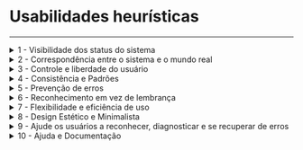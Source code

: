 # Usabilidades heurísticas

---

<details>
  <summary>1 - Visibilidade dos status do sistema</summary>
  <img src="heurística1.png">
</details>
<details>
  <summary>2 - Correspondência entre o sistema e o mundo real</summary>
  <img src="heurística2.png">
</details>
<details>
  <summary>3 - Controle e liberdade do usuário</summary>
  <img src="heurística3.png">
</details>

<details>
  <summary>4 - Consistência e Padrões</summary>
  <img src="heurística4.png">
</details>

<details>
  <summary>5 - Prevenção de erros</summary>
  <img src="heurística5.png">
</details>

<details>
  <summary>6 - Reconhecimento em vez de lembrança</summary>
  <img src="heurística6.png">
</details>

<details>
  <summary>7 - Flexibilidade e eficiência de uso</summary>
  <img src="heurística7.png">
</details>

<details>
  <summary>8 - Design Estético e Minimalista</summary>
  <img src="heurística8.png">
</details>

<details>
  <summary>9 - Ajude os usuários a reconhecer, diagnosticar e se recuperar de erros</summary>
  <img src="heurística9.png">
</details>

<details>
  <summary>10 - Ajuda e Documentação</summary>
  <img src="heurística10.png">
</details>
